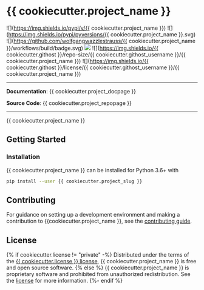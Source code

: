 # {{ cookiecutter.project_name }}

![](https://img.shields.io/pypi/v/{{ cookiecutter.project_name }})
![](https://img.shields.io/pypi/pyversions/{{ cookiecutter.project_name }}.svg)
![](https://github.com/wolfgangwazzlestrauss/{{ cookiecutter.project_name }}/workflows/build/badge.svg)
![](https://img.shields.io/badge/code%20style-black-000000.svg)
![](https://img.shields.io/{{ cookiecutter.githost }}/repo-size/{{ cookiecutter.githost_username }}/{{ cookiecutter.project_name }})
![](https://img.shields.io/{{ cookiecutter.githost }}/license/{{ cookiecutter.githost_username }}/{{ cookiecutter.project_name }})

---

**Documentation**: {{ cookiecutter.project_docpage }}

**Source Code**: {{ cookiecutter.project_repopage }}

---

{{ cookiecutter.project_name }}

## Getting Started

### Installation

{{ cookiecutter.project_name }} can be installed for Python 3.6+ with

```bash
pip install --user {{ cookiecutter.project_slug }}
```

## Contributing

For guidance on setting up a development environment and making a contribution
to {{cookiecutter.project_name }}, see the [contributing
guide](CONTRIBUTING.md).

## License

{% if cookiecutter.license != "private" -%}
Distributed under the terms of the [{{ cookiecutter.license }} license](LICENSE.md), {{
cookiecutter.project_name }} is free and open source software.
{% else %}
{{ cookiecutter.project_name }} is proprietary software and prohibited from
unauthorized redistribution. See the [license](LICENSE.md) for more
information.
{%- endif %}
